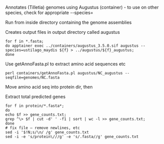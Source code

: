 Annotates (Tilletia) genomes using Augustus (container) - to use on other species, check for appropriate --species=

Run from inside directory containing the genome assemblies

Creates output files in output directory called augustus

```
for f in *.fasta; 
do apptainer exec ../containers/augustus_3.5.0.sif augustus --species=ustilago_maydis ${f} > ../augustus/${f}_augustus; 
done
```

Use getAnnoFasta.pl to extract amino acid sequences etc
```{r}
perl containers/getAnnoFasta.pl augustus/NC_augustus --seqfile=genomes/NC.fasta
```

Move amino acid seq into protein dir, then

Extract total predicted genes
```{r}
for f in protein/*.fasta*; 
do 
echo $f >> gene_counts.txt; 
grep ^\> $f | cut -d' ' -f1 | sort | wc -l >> gene_counts.txt; 
done
# fix file – remove newlines, etc
sed -i '$!N;s/\n/ /g' gene_counts.txt
sed -i -e 's/protein\///g' -e 's/.fasta//g' gene_counts.txt
```
